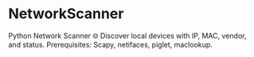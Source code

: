 # NetworkScanner
Python Network Scanner 🌐 Discover local devices with IP, MAC, vendor, and status. Prerequisites: Scapy, netifaces, piglet, maclookup.

